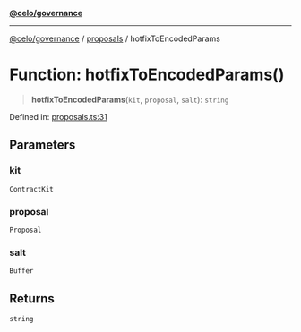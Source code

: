 [**@celo/governance**](../../README.md)

***

[@celo/governance](../../README.md) / [proposals](../README.md) / hotfixToEncodedParams

# Function: hotfixToEncodedParams()

> **hotfixToEncodedParams**(`kit`, `proposal`, `salt`): `string`

Defined in: [proposals.ts:31](https://github.com/celo-org/developer-tooling/blob/master/packages/sdk/governance/src/proposals.ts#L31)

## Parameters

### kit

`ContractKit`

### proposal

`Proposal`

### salt

`Buffer`

## Returns

`string`
